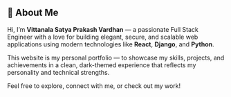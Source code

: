 ## 👋 About Me

Hi, I’m **Vittanala Satya Prakash Vardhan** — a passionate Full Stack Engineer with a love for building elegant, secure, and scalable web applications using modern technologies like **React**, **Django**, and **Python**.

This website is my personal portfolio — to showcase my skills, projects, and achievements in a clean, dark-themed experience that reflects my personality and technical strengths.

Feel free to explore, connect with me, or check out my work!
